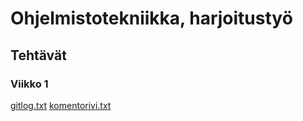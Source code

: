 # Ohjelmistotekniikka, harjoitustyö
## Tehtävät
### Viikko 1
[gitlog.txt](https://github.com/akirataguchi115/ot-harjoitustyo/blob/master/laskarit/viikko1/gitlog.txt)
[komentorivi.txt](https://github.com/akirataguchi115/ot-harjoitustyo/blob/master/laskarit/viikko1/komentorivi.txt)
